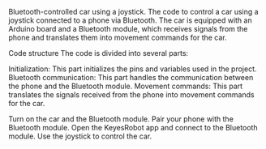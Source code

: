 Bluetooth-controlled car using a joystick.
The code to control a car using a joystick connected to a phone via Bluetooth. The car is equipped with an Arduino board and a Bluetooth module, which receives signals from the phone and translates them into movement commands for the car.

Code structure
The code is divided into several parts:

Initialization: This part initializes the pins and variables used in the project.
Bluetooth communication: This part handles the communication between the phone and the Bluetooth module.
Movement commands: This part translates the signals received from the phone into movement commands for the car.

Turn on the car and the Bluetooth module.
Pair your phone with the Bluetooth module.
Open the KeyesRobot app and connect to the Bluetooth module.
Use the joystick to control the car.
